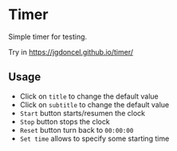 # Timer

Simple timer for testing.

Try in https://jgdoncel.github.io/timer/

## Usage

- Click on `title` to change the default value
- Click on `subtitle` to change the default value
- `Start` button starts/resumen the clock
- `Stop` button stops the clock
- `Reset` button turn back to `00:00:00`
- `Set time` allows to specify some starting time
